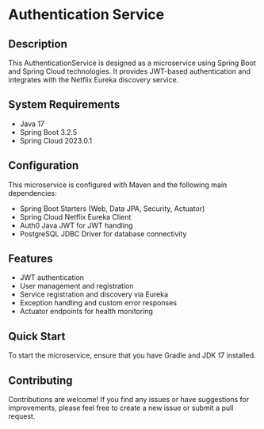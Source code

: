 # Authentication Service

## Description
This AuthenticationService is designed as a microservice using Spring Boot and Spring Cloud technologies. It provides JWT-based authentication and integrates with the Netflix Eureka discovery service.

## System Requirements
- Java 17
- Spring Boot 3.2.5
- Spring Cloud 2023.0.1

## Configuration
This microservice is configured with Maven and the following main dependencies:
- Spring Boot Starters (Web, Data JPA, Security, Actuator)
- Spring Cloud Netflix Eureka Client
- Auth0 Java JWT for JWT handling
- PostgreSQL JDBC Driver for database connectivity

## Features
- JWT authentication
- User management and registration
- Service registration and discovery via Eureka
- Exception handling and custom error responses
- Actuator endpoints for health monitoring

## Quick Start
To start the microservice, ensure that you have Gradle and JDK 17 installed.
## Contributing

Contributions are welcome! If you find any issues or have suggestions for improvements, please feel free to create a new issue or submit a pull request.
